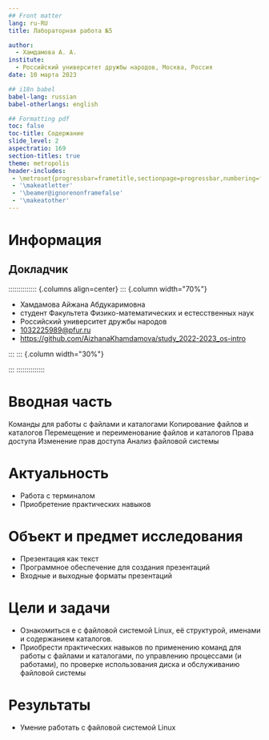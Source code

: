 ```yaml
---
## Front matter
lang: ru-RU
title: Лабораторная работа №5

author:
  - Хамдамова А. А.
institute:
  - Российский университет дружбы народов, Москва, Россия
date: 10 марта 2023

## i18n babel
babel-lang: russian
babel-otherlangs: english

## Formatting pdf
toc: false
toc-title: Содержание
slide_level: 2
aspectratio: 169
section-titles: true
theme: metropolis
header-includes:
 - \metroset{progressbar=frametitle,sectionpage=progressbar,numbering=fraction}
 - '\makeatletter'
 - '\beamer@ignorenonframefalse'
 - '\makeatother'
---
```


# Информация

## Докладчик

:::::::::::::: {.columns align=center}
::: {.column width="70%"}

  * Хамдамова Айжана Абдукаримовна
  * студент Факультета Физико-математических и естесственных наук 
  * Российский университет дружбы народов
  * [1032225989@pfur.ru](mailto:1032225989@pfur.ru)
  * <https://github.com/AizhanaKhamdamova/study_2022-2023_os-intro>

:::
::: {.column width="30%"}

:::
::::::::::::::

# Вводная часть
 Команды для работы с файлами и каталогами 
  Копирование файлов и каталогов
  Перемещение и переименование файлов и каталогов
  Права доступа
  Изменение прав доступа
  Анализ файловой системы


# Актуальность
- Работа с терминалом 
- Приобретение практических навыков 

# Объект и предмет исследования

- Презентация как текст
- Программное обеспечение для создания презентаций
- Входные и выходные форматы презентаций

# Цели и задачи

- Ознакомиться е с файловой системой Linux, её структурой, именами и содержанием каталогов.
- Приобрести практических навыков по применению команд для работы с файлами и каталогами, по управлению процессами (и работами), по проверке использования диска и обслуживанию файловой системы


# Результаты
- Умение работать с файловой системой Linux 



